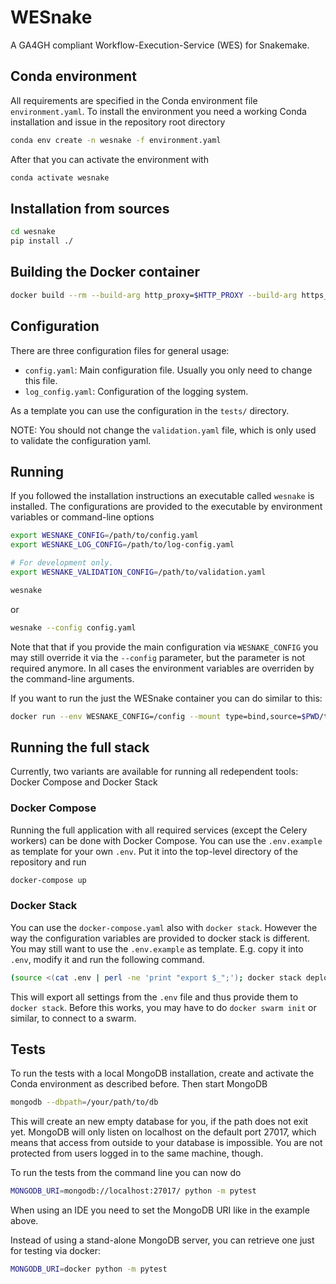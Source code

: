 # WESnake

A GA4GH compliant Workflow-Execution-Service (WES) for Snakemake.

## Conda environment

All requirements are specified in the Conda environment file `environment.yaml`. To install the environment you need a working Conda installation and issue in the repository root directory

```bash
conda env create -n wesnake -f environment.yaml
```

After that you can activate the environment with

```bash
conda activate wesnake
```

## Installation from sources

```bash
cd wesnake
pip install ./
```

## Building the Docker container

```bash
docker build --rm --build-arg http_proxy=$HTTP_PROXY --build-arg https_proxy=$HTTPS_PROXY -t wesnake:$version ./
```

## Configuration

There are three configuration files for general usage:

  * `config.yaml`: Main configuration file. Usually you only need to change this file.
  * `log_config.yaml`: Configuration of the logging system. 

As a template you can use the configuration in the `tests/` directory.

NOTE: You should not change the `validation.yaml` file, which is only used to validate the configuration yaml.

## Running

If you followed the installation instructions an executable called `wesnake` is installed. The configurations are provided to the executable by environment variables or command-line options

```bash
export WESNAKE_CONFIG=/path/to/config.yaml
export WESNAKE_LOG_CONFIG=/path/to/log-config.yaml

# For development only.
export WESNAKE_VALIDATION_CONFIG=/path/to/validation.yaml

wesnake
```

or

```bash
wesnake --config config.yaml
```

Note that that if you provide the main configuration via `WESNAKE_CONFIG` you may still override it via the `--config` parameter, but the parameter is not required anymore. In all cases the environment variables are overriden by the command-line arguments.

If you want to run the just the WESnake container you can do similar to this:

```bash
docker run --env WESNAKE_CONFIG=/config --mount type=bind,source=$PWD/tests/config.yaml,target=/config.yaml --rm wesnake:$version
```

## Running the full stack

Currently, two variants are available for running all redependent tools: Docker Compose and Docker Stack

### Docker Compose

Running the full application with all required services (except the Celery workers) can be done with Docker Compose. You can use the `.env.example` as template for your own `.env`. Put it into the top-level directory of the repository and run

```bash
docker-compose up
```

### Docker Stack

You can use the `docker-compose.yaml` also with `docker stack`. However the way the configuration variables are provided to docker stack is different. You may still want to use the `.env.example` as template. E.g. copy it into `.env`, modify it and run the following command.

```bash
(source <(cat .env | perl -ne 'print "export $_";'); docker stack deploy -c docker-compose.yaml wesnake)
```

This will export all settings from the `.env` file and thus provide them to `docker stack`. Before this works, you may have to do `docker swarm init` or similar, to connect to a swarm.

## Tests

To run the tests with a local MongoDB installation, create and activate the Conda environment as described before. Then start MongoDB 

```bash
mongodb --dbpath=/your/path/to/db
```

This will create an new empty database for you, if the path does not exit yet. MongoDB will only listen on localhost on the default port 27017, which means that access from outside to your database is impossible. You are not protected from users logged in to the same machine, though.

To run the tests from the command line you can now do

```bash
MONGODB_URI=mongodb://localhost:27017/ python -m pytest
``` 

When using an IDE you need to set the MongoDB URI like in the example above. 

Instead of using a stand-alone MongoDB server, you can retrieve one just for testing via docker:

```bash
MONGODB_URI=docker python -m pytest
```
